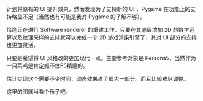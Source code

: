 计划将原有的 UI 提升效果，然而发现为了支持新的 UI ，Pygame 在功能上的支持略显不足（当然也有可能是我对 Pygame 的了解不够）。

恰逢正在进行 Software renderer 的重建工作，只要在其底层增加 2D 的数学运算以及纹理采样的支持就可以完成一个 2D 游戏渲染引擎了，其对 UI 部分的支持也更加灵活。

只要是希望将 UI 风格改的更加现代一点。主要参考对象是 Persona5，当然作为一只菜鸡是肯定抓不住P5精髓的。

估计实现这个需要不少时间，动态效果占了很大一部分。而且比较难以调整。

这里的图就当看个乐子吧。